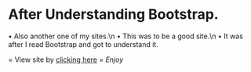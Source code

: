 # After Understanding Bootstrap.
• Also another one of my sites.\n
• This was to be a good site.\n
• It was after I read Bootstrap and got to understand it.

= View site by [clicking here](http://edwinnduti.cf) =
*Enjoy*
